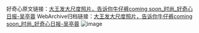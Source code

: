 好奇心原文链接：[大王发大尺度照片，告诉你牛仔裤coming soon_时尚_好奇心日报-吴亭蓉](https://www.qdaily.com/articles/4077.html)
WebArchive归档链接：[大王发大尺度照片，告诉你牛仔裤coming soon_时尚_好奇心日报-吴亭蓉](http://web.archive.org/web/20190623153511/https://www.qdaily.com/articles/4077.html)
![image](http://ww3.sinaimg.cn/large/007d5XDpgy1g3vdwu4hpbj30u03g9nip)